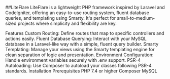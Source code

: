 ##LiteFlare
LiteFlare is a lightweight PHP framework inspired by Laravel and CodeIgniter, offering an easy-to-use routing system, fluent database queries, and templating using Smarty. It's perfect for small-to-medium-sized projects where simplicity and flexibility are key.

Features
Custom Routing: Define routes that map to specific controllers and actions easily.
Fluent Database Querying: Interact with your MySQL database in a Laravel-like way with a simple, fluent query builder.
Smarty Templating: Manage your views using the Smarty templating engine for clean separation of logic and presentation.
Environment Configuration: Handle environment variables securely with .env support.
PSR-4 Autoloading: Use Composer to autoload your classes following PSR-4 standards.
Installation
Prerequisites
PHP 7.4 or higher
Composer
MySQL
